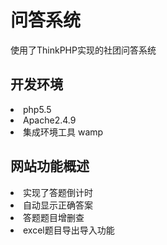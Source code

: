 <h1>问答系统</h1>
使用了ThinkPHP实现的社团问答系统
<h2>开发环境</h2>
<li>php5.5</li>
<li>Apache2.4.9</li>
<li>集成环境工具 wamp</li>
<h2>网站功能概述</h2>
<li>实现了答题倒计时</li>
<li>自动显示正确答案</li>
<li>答题题目增删查</li>
<li>excel题目导出导入功能</li>
